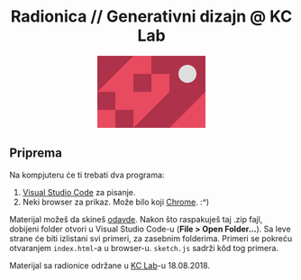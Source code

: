 <div align="center">
  <h1>Radionica // Generativni dizajn @ KC Lab</h1>
  <img src="logo.png">
</div>

## Priprema

Na kompjuteru će ti trebati dva programa:

1. [Visual Studio Code] za pisanje.
2. Neki browser za prikaz. Može bilo koji [Chrome]. :^)

Materijal možeš da skineš [odavde]. Nakon što raspakuješ taj .zip fajl, dobijeni
folder otvori u Visual Studio Code-u (**File > Open Folder...**). Sa leve strane
će biti izlistani svi primeri, za zasebnim folderima. Primeri se pokreću
otvaranjem `index.html`-a u browser-u. `sketch.js` sadrži kôd tog primera.

Materijal sa radionice održane u [KC Lab]-u 18.08.2018.

[Visual Studio Code]:https://code.visualstudio.com/
[Chrome]:https://www.google.com/chrome/index.html
[odavde]:https://github.com/coka/radionica-kc-lab/archive/master.zip
[KC Lab]:http://kc-lab.org/
